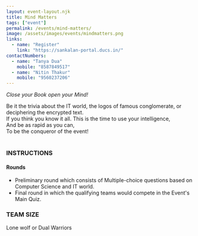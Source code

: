 ```yaml
---
layout: event-layout.njk
title: Mind Matters
tags: ["event"]
permalink: /events/mind-matters/
image: /assets/images/events/mindmatters.png
links:
  - name: "Register"
    link: "https://sankalan-portal.ducs.in/"
contactNumbers:
  - name: "Tanya Dua"
    mobile: "8587849517"
  - name: "Nitin Thakur"
    mobile: "9560237206"
---
```


_Close your Book open your Mind!_</br>

Be it the trivia about the IT world, the logos of famous conglomerate, or deciphering the
encrypted text.</br>
If you think you know it all. This is the time to use your intelligence,</br>
And be as rapid as you can,</br>
To be the conqueror of the event!
</br>
</br>

### INSTRUCTIONS

#### Rounds

- Preliminary round which consists of Multiple-choice questions based on Computer
  Science and IT world.
- Final round in which the qualifying teams would compete in the Event's Main Quiz.

### TEAM SIZE

Lone wolf or Dual Warriors
